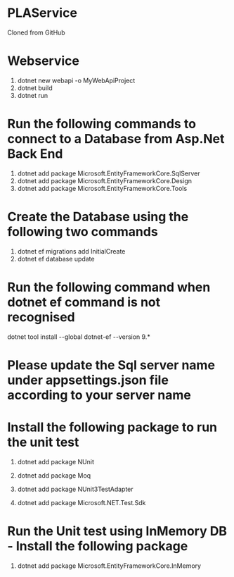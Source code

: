 # PLAService
Cloned from GitHub

# Webservice
1. dotnet new webapi -o MyWebApiProject
2. dotnet build
3. dotnet run

# Run the following commands to connect to a Database from Asp.Net Back End
1. dotnet add package Microsoft.EntityFrameworkCore.SqlServer
2. dotnet add package Microsoft.EntityFrameworkCore.Design
3. dotnet add package Microsoft.EntityFrameworkCore.Tools

# Create the Database using the following two commands
1. dotnet ef migrations add InitialCreate
2. dotnet ef database update
# Run the following command when dotnet ef command is not recognised
dotnet tool install --global dotnet-ef --version 9.*

# Please update the Sql server name under appsettings.json file according to your server name 

# Install the following package to run the unit test 
1. dotnet add package NUnit
2. dotnet add package Moq
3. dotnet add package NUnit3TestAdapter

4. dotnet add package Microsoft.NET.Test.Sdk

# Run the Unit test using InMemory DB - Install the following package
1. dotnet add package Microsoft.EntityFrameworkCore.InMemory


